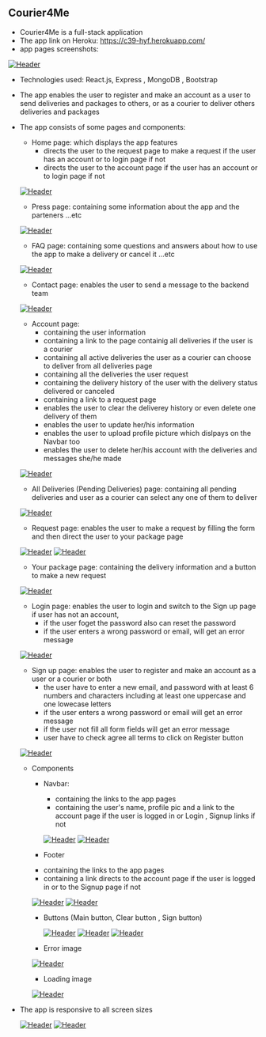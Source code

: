 
## Courier4Me
* Courier4Me is a full-stack application
* The app link on Heroku: https://c39-hyf.herokuapp.com/
* app pages screenshots:

[![Header](https://res.cloudinary.com/hapiii/image/upload/v1677774226/HYF/graduation%20project/erqfbjx2xkaywu0itxgt.gif)](https://some-url.dev/)

* Technologies used: React.js, Express , MongoDB , Bootstrap
* The app enables the user to register and make an account as a user to send deliveries and packages to others, or as a courier to deliver others deliveries and packages
* The app consists of some pages and components: 
  * Home page: which displays the app features
    - directs the user to the request page to make a request if the user has an account or to login page if not
    - directs the user to the account page if the user has an account or to login page if not 
  
  [![Header](https://res.cloudinary.com/hapiii/image/upload/v1676582784/HYF/graduation%20project/qfta79auc51flykullwn.png)](https://some-url.dev/)

  * Press page: containing some information about the app and the parteners ...etc
   
  [![Header](https://res.cloudinary.com/hapiii/image/upload/v1676582782/HYF/graduation%20project/atfvcaselijtvix9vf4l.png)](https://some-url.dev/)
  
  * FAQ page: containing some questions and answers about how to use the app to make a delivery or cancel it ...etc

  [![Header](https://res.cloudinary.com/hapiii/image/upload/v1676582781/HYF/graduation%20project/pdrl58kpdwveysgpa5ux.png)](https://some-url.dev/)
 
  * Contact page: enables the user to send a message to the backend team
  
   [![Header](https://res.cloudinary.com/hapiii/image/upload/v1676582783/HYF/graduation%20project/j5q2dbl4dfnhhbbrmv0w.png)](https://some-url.dev/)
   
  * Account page: 
    - containing the user information
    - containing a link to the page containig all deliveries if the user is a courier
    - containing all active deliveries the user as a courier can choose to deliver from all deliveries page
    - containing all the deliveries the user request
    - containing the delivery history of the user with the delivery status delivered or canceled
    - containing a link to a request page
    - enables the user to clear the deliverey history or even delete one delivery of them
    - enables the user to update her/his information
    - enables the user to upload profile picture which dislpays on the Navbar too
    - enables the user to delete her/his account with the deliveries and messages she/he made
  
   [![Header](https://res.cloudinary.com/hapiii/image/upload/v1676582783/HYF/graduation%20project/b8uinp5hreik4wwog8gu.png)](https://some-url.dev/)

  * All Deliveries (Pending Deliveries) page: containing all pending deliveries and user as a courier can select any one of them to deliver
  
  [![Header](https://res.cloudinary.com/hapiii/image/upload/v1677670190/HYF/graduation%20project/j9zpwlf4bweuogtgrbky.png)](https://some-url.dev/)
  
  * Request page: enables the user to make a request by filling the form and then direct the user to your package page   
 
  [![Header](https://res.cloudinary.com/hapiii/image/upload/v1676582780/HYF/graduation%20project/tkmhbznchlvgxc37edcv.jpg)](https://some-url.dev/)
  [![Header](https://res.cloudinary.com/hapiii/image/upload/v1676582781/HYF/graduation%20project/nxug5u39h70fikgjuurw.jpg)](https://some-url.dev/)
  
  * Your package page: containing the delivery information and a button to make a new request
  
  [![Header](https://res.cloudinary.com/hapiii/image/upload/v1676582781/HYF/graduation%20project/yuxewjphfw6xj8frupnf.jpg)](https://some-url.dev/)
  
  * Login page: enables the user to login and switch to the Sign up page if user has not an account, 
     - if the user foget the password also can reset the password
     - if the user enters a wrong password or email, will get an error message  

  [![Header](https://res.cloudinary.com/hapiii/image/upload/v1676582781/HYF/graduation%20project/yqhbzg3mtardyepvnfbh.png)](https://some-url.dev/)
  
  * Sign up page: enables the user to register and make an account as a user or a courier or both
    - the user have to enter a new email, and password with at least 6 numbers and characters including at least one uppercase and one lowecase letters
    - if the user enters a wrong password or email will get an error message
    - if the user not fill all form fields will get an error message 
    - user have to check agree all terms to click on Register button 

  [![Header](https://res.cloudinary.com/hapiii/image/upload/v1676582781/HYF/graduation%20project/atxtcxu69vhjhozx7rpe.png)](https://some-url.dev/)
  
  * Components 
    * Navbar: 
      - containing the links to the app pages 
      - containing the user's name, profile pic and a link to the account page if the user is logged in or Login , Signup links if not 
      
      [![Header](https://res.cloudinary.com/hapiii/image/upload/v1677674826/HYF/graduation%20project/ba82rhiat6czmvqakvnm.jpg)](https://some-url.dev/)
      [![Header](https://res.cloudinary.com/hapiii/image/upload/v1677674827/HYF/graduation%20project/fbiks9foljfs0q6woqjh.jpg)](https://some-url.dev/)
      
    * Footer
     - containing the links to the app pages 
     - containing a link directs to the account page if the user is logged in or to the Signup page if not 
     
      [![Header](https://res.cloudinary.com/hapiii/image/upload/v1677675081/HYF/graduation%20project/n4fm1yk9nbi6wazkr7ko.jpg)](https://some-url.dev/)
      [![Header](https://res.cloudinary.com/hapiii/image/upload/v1677675080/HYF/graduation%20project/tsvs4e4hkzunwq3clfdq.jpg)](https://some-url.dev/)
      
    * Buttons (Main button, Clear button , Sign button) 
    
      [![Header](https://res.cloudinary.com/hapiii/image/upload/v1677675817/HYF/graduation%20project/md0qgdxugdquk1ensbpt.jpg)](https://some-url.dev/)
      [![Header](https://res.cloudinary.com/hapiii/image/upload/v1677675817/HYF/graduation%20project/lxrxzskyjf51v5mcarwh.jpg)](https://some-url.dev/)
      [![Header](https://res.cloudinary.com/hapiii/image/upload/v1677675817/HYF/graduation%20project/s7fqzddl6qdrqadc8cl4.jpg)](https://some-url.dev/)
      
    * Error image
    
    [![Header](https://res.cloudinary.com/hapiii/image/upload/c_scale,h_300,w_300/v1668878616/Error%20imgs/rixenux81h6bhjl5eq0n.gif)](https://some-url.dev/)
    
    * Loading image
    
    [![Header](https://res.cloudinary.com/hapiii/image/upload/c_scale,h_300,w_300/v1674746501/moving%20%20car%2C%20motor/zuc16v0xajvzy3v4fxcl.gif)](https://some-url.dev/)
    
 * The app is responsive to all screen sizes
  
   [![Header](https://res.cloudinary.com/hapiii/image/upload/v1677676432/HYF/graduation%20project/dn2gw5rk2shwickl1hgo.png)](https://some-url.dev/)
   [![Header](https://res.cloudinary.com/hapiii/image/upload/v1677676431/HYF/graduation%20project/wjqycbifgztqhvjstc0g.png)](https://some-url.dev/)
   
 
  

